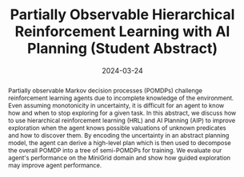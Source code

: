 ---
draft: false
title: "Partially Observable Hierarchical Reinforcement Learning with AI Planning (Student Abstract)"
authors: [
    "Brandon Rozek",
    "Junkyu Lee",
    "Harsha Kokel",
    "Michael Katz",
    "Shirin Sohrabi"
]
date: 2024-03-24
publish_date: "2024/03/24"
conference: "AAAI Conference on Artificial Intelligence"


isbn: ""
doi: "10.1609/aaai.v38i21.30504"
volume: 38
firstpage: 23635
lastpage: 23636
language: "English"

pdf_url: "https://ojs.aaai.org/index.php/AAAI/article/view/30504/32640"
abstract: "Partially observable Markov decision processes (POMDPs) challenge reinforcement learning agents due to incomplete knowledge of the environment. Even assuming monotonicity in uncertainty, it is difficult for an agent to know how and when to stop exploring for a given task. In this abstract, we discuss how to use hierarchical reinforcement learning (HRL) and AI Planning (AIP) to improve exploration when the agent knows possible valuations of unknown predicates and how to discover them. By encoding the uncertainty in an abstract planning model, the agent can derive a high-level plan which is then used to decompose the overall POMDP into a tree of semi-POMDPs for training. We evaluate our agent's performance on the MiniGrid domain and show how guided exploration may improve agent performance."
---